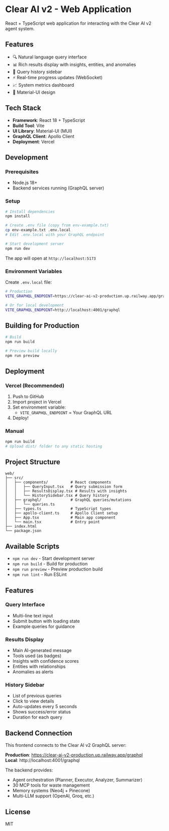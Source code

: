 # Clear AI v2 - Web Application

React + TypeScript web application for interacting with the Clear AI v2 agent system.

## Features

- 🔍 Natural language query interface
- 📊 Rich results display with insights, entities, and anomalies
- 📜 Query history sidebar
- ⚡ Real-time progress updates (WebSocket)
- 📈 System metrics dashboard
- 🎨 Material-UI design

## Tech Stack

- **Framework**: React 18 + TypeScript
- **Build Tool**: Vite
- **UI Library**: Material-UI (MUI)
- **GraphQL Client**: Apollo Client
- **Deployment**: Vercel

## Development

### Prerequisites

- Node.js 18+
- Backend services running (GraphQL server)

### Setup

```bash
# Install dependencies
npm install

# Create .env file (copy from env-example.txt)
cp env-example.txt .env.local
# Edit .env.local with your GraphQL endpoint

# Start development server
npm run dev
```

The app will open at `http://localhost:5173`

### Environment Variables

Create `.env.local` file:

```bash
# Production
VITE_GRAPHQL_ENDPOINT=https://clear-ai-v2-production.up.railway.app/graphql

# Or for local development
VITE_GRAPHQL_ENDPOINT=http://localhost:4001/graphql
```

## Building for Production

```bash
# Build
npm run build

# Preview build locally
npm run preview
```

## Deployment

### Vercel (Recommended)

1. Push to GitHub
2. Import project in Vercel
3. Set environment variable:
   - `VITE_GRAPHQL_ENDPOINT` = Your GraphQL URL
4. Deploy!

### Manual

```bash
npm run build
# Upload dist/ folder to any static hosting
```

## Project Structure

```
web/
├── src/
│   ├── components/          # React components
│   │   ├── QueryInput.tsx   # Query submission form
│   │   ├── ResultsDisplay.tsx # Results with insights
│   │   └── HistorySidebar.tsx # Query history
│   ├── graphql/             # GraphQL queries/mutations
│   │   └── queries.ts
│   ├── types.ts             # TypeScript types
│   ├── apollo-client.ts     # Apollo Client setup
│   ├── App.tsx              # Main app component
│   └── main.tsx             # Entry point
├── index.html
└── package.json
```

## Available Scripts

- `npm run dev` - Start development server
- `npm run build` - Build for production
- `npm run preview` - Preview production build
- `npm run lint` - Run ESLint

## Features

### Query Interface
- Multi-line text input
- Submit button with loading state
- Example queries for guidance

### Results Display
- Main AI-generated message
- Tools used (as badges)
- Insights with confidence scores
- Entities with relationships
- Anomalies as alerts

### History Sidebar
- List of previous queries
- Click to view details
- Auto-updates every 5 seconds
- Shows success/error status
- Duration for each query

## Backend Connection

This frontend connects to the Clear AI v2 GraphQL server:

**Production**: https://clear-ai-v2-production.up.railway.app/graphql  
**Local**: http://localhost:4001/graphql

The backend provides:
- Agent orchestration (Planner, Executor, Analyzer, Summarizer)
- 30 MCP tools for waste management
- Memory systems (Neo4j + Pinecone)
- Multi-LLM support (OpenAI, Groq, etc.)

## License

MIT
